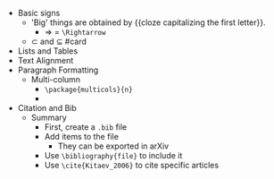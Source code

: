- Basic signs
	- 'Big' things are obtained by {{cloze capitalizing the first letter}}.
		- $\Rightarrow$ = `\Rightarrow`
	- $\subset$ and $\subseteq$ #card
- Lists and Tables
- Text Alignment
- Paragraph Formatting
	- Multi-column
		- `\package{multicols}{n}`
		-
- Citation and Bib
	- Summary
		- First, create a `.bib` file
		- Add items to the file
			- They can be exported in arXiv
		- Use `\bibliography{file}` to include it
		- Use `\cite{Kitaev_2006}` to cite specific articles